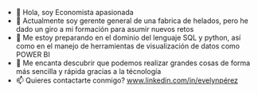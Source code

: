 - 👋 Hola, soy Economista apasionada 
- 👀 Actualmente soy gerente general de una fabrica de helados, pero he dado un giro a mi formación para asumir nuevos retos 
- 🌱 Me estoy preparando en el dominio del lenguaje SQL y python, así como en el manejo de herramientas de visualización de datos como POWER BI
- 💞️ Me encanta descubrir que podemos realizar grandes cosas de forma más sencilla y rápida gracias a la técnología 
- 📫 Quieres contactarte conmigo? www.linkedin.com/in/evelynpérez

<!---
evelynP19/evelynP19 is a ✨ special ✨ repository because its `README.md` (this file) appears on your GitHub profile.
You can click the Preview link to take a look at your changes.
--->
